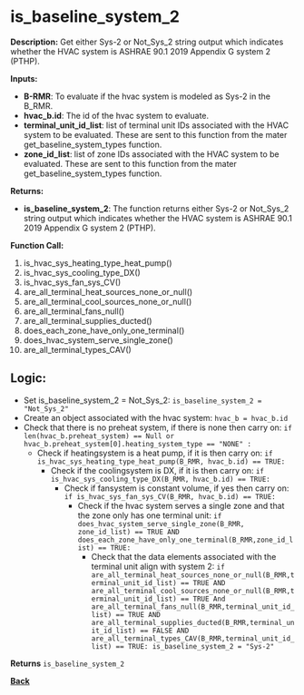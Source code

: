 # is_baseline_system_2  

**Description:** Get either Sys-2 or Not_Sys_2 string output which indicates whether the HVAC system is ASHRAE 90.1 2019 Appendix G system 2 (PTHP).  

**Inputs:**  
- **B-RMR**: To evaluate if the hvac system is modeled as Sys-2 in the B_RMR.   
- **hvac_b.id**: The id of the hvac system to evaluate.  
- **terminal_unit_id_list**: list of terminal unit IDs associated with the HVAC system to be evaluated. These are sent to this function from the mater get_baseline_system_types function.
- **zone_id_list**: list of zone IDs associated with the HVAC system to be evaluated. These are sent to this function from the mater get_baseline_system_types function.   

**Returns:**  
- **is_baseline_system_2**: The function returns either Sys-2 or Not_Sys_2 string output which indicates whether the HVAC system is ASHRAE 90.1 2019 Appendix G system 2 (PTHP).  
 
**Function Call:**   
1. is_hvac_sys_heating_type_heat_pump()
2. is_hvac_sys_cooling_type_DX()
3. is_hvac_sys_fan_sys_CV()  
4. are_all_terminal_heat_sources_none_or_null()  
5. are_all_terminal_cool_sources_none_or_null() 
6. are_all_terminal_fans_null()  
7. are_all_terminal_supplies_ducted()  
8. does_each_zone_have_only_one_terminal()   
9. does_hvac_system_serve_single_zone()  
10. are_all_terminal_types_CAV()


## Logic:    
- Set is_baseline_system_2 = Not_Sys_2: `is_baseline_system_2 = "Not_Sys_2"`  
- Create an object associated with the hvac system: `hvac_b = hvac_b.id`  
- Check that there is no preheat system, if there is none then carry on: `if len(hvac_b.preheat_system) == Null or hvac_b.preheat_system[0].heating_system_type == "NONE" :`    
    - Check if heatingsystem is a heat pump, if it is then carry on: `if is_hvac_sys_heating_type_heat_pump(B_RMR, hvac_b.id) == TRUE:`     
        - Check if the coolingsystem is DX, if it is then carry on: `if is_hvac_sys_cooling_type_DX(B_RMR, hvac_b.id) == TRUE:`      
            - Check if fansystem is constant volume, if yes then carry on: `if is_hvac_sys_fan_sys_CV(B_RMR, hvac_b.id) == TRUE:`  
                - Check if the hvac system serves a single zone and that the zone only has one terminal unit: `if does_hvac_system_serve_single_zone(B_RMR, zone_id_list) == TRUE AND does_each_zone_have_only_one_terminal(B_RMR,zone_id_list) == TRUE:`       
                    - Check that the data elements associated with the terminal unit align with system 2: `if are_all_terminal_heat_sources_none_or_null(B_RMR,terminal_unit_id_list) == TRUE AND are_all_terminal_cool_sources_none_or_null(B_RMR,terminal_unit_id_list) == TRUE And are_all_terminal_fans_null(B_RMR,terminal_unit_id_list) == TRUE AND are_all_terminal_supplies_ducted(B_RMR,terminal_unit_id_list) == FALSE AND are_all_terminal_types_CAV(B_RMR,terminal_unit_id_list) == TRUE: is_baseline_system_2 = "Sys-2"`  

**Returns** `is_baseline_system_2`  



**[Back](../../_toc.md)**